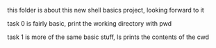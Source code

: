 this folder is about this new shell basics project, looking forward to it

task 0 is fairly basic, print the working directory with pwd

task 1 is more of the same basic stuff, ls prints the contents of the cwd